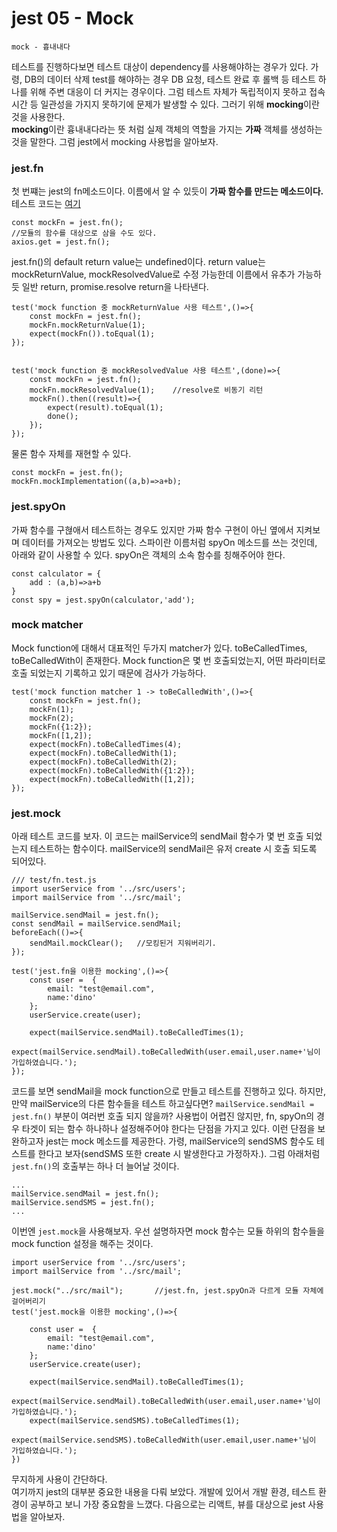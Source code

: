 # jest 05 - Mock
```
mock - 흉내내다
```
테스트를 진행하다보면 테스트 대상이 dependency를 사용해야하는 경우가 있다. 가령, DB의 데이터 삭제 test를 해야하는 경우 DB 요청, 테스트 완료 후 롤백 등 테스트 하나를 위해 주변 대응이 더 커지는 경우이다. 그럼 테스트 자체가 독립적이지 못하고 접속 시간 등 일관성을 가지지 못하기에 문제가 발생할 수 있다. 그러기 위해 **mocking**이란 것을 사용한다.   
**mocking**이란 흉내내다라는 뜻 처럼 실제 객체의 역할을 가지는 **가짜** 객체를 생성하는 것을 말한다. 그럼 jest에서 mocking 사용법을 알아보자.   
### jest.fn
첫 번쨰는 jest의 fn메소드이다. 이름에서 알 수 있듯이 **가짜 함수를 만드는 메소드이다.** 테스트 코드는 [여기](demo/test/mock.test.js)
```
const mockFn = jest.fn();
//모듈의 함수를 대상으로 삼을 수도 있다.
axios.get = jest.fn();
```
jest.fn()의 default return value는 undefined이다. return value는 mockReturnValue, mockResolvedValue로 수정 가능한데 이름에서 유추가 가능하듯 일반 return, promise.resolve return을 나타낸다.
```
test('mock function 중 mockReturnValue 사용 테스트',()=>{
    const mockFn = jest.fn();
    mockFn.mockReturnValue(1);
    expect(mockFn()).toEqual(1);
});


test('mock function 중 mockResolvedValue 사용 테스트',(done)=>{
    const mockFn = jest.fn();
    mockFn.mockResolvedValue(1);    //resolve로 비동기 리턴
    mockFn().then((result)=>{
        expect(result).toEqual(1);
        done();
    });
});
```
물론 함수 자체를 재현할 수 있다.
```
const mockFn = jest.fn();
mockFn.mockImplementation((a,b)=>a+b);
```
### jest.spyOn
가짜 함수를 구혆애서 테스트하는 경우도 있지만 가짜 함수 구현이 아닌 옆에서 지켜보며 데이터를 가져오는 방법도 있다. 스파이란 이름처럼 spyOn 메소드를 쓰는 것인데, 아래와 같이 사용할 수 있다. spyOn은 객체의 소속 함수를 칭해주어야 한다.
```
const calculator = {
    add : (a,b)=>a+b
}
const spy = jest.spyOn(calculator,'add');
```

### mock matcher
Mock function에 대해서 대표적인 두가지 matcher가 있다. toBeCalledTimes, toBeCalledWith이 존재한다. Mock function은 몇 번 호출되었는지, 어떤 파라미터로 호출 되었는지 기록하고 있기 때문에 검사가 가능하다.
```
test('mock function matcher 1 -> toBeCalledWith',()=>{
    const mockFn = jest.fn();
    mockFn(1);
    mockFn(2);
    mockFn({1:2});
    mockFn([1,2]);
    expect(mockFn).toBeCalledTimes(4);
    expect(mockFn).toBeCalledWith(1);
    expect(mockFn).toBeCalledWith(2);
    expect(mockFn).toBeCalledWith({1:2});
    expect(mockFn).toBeCalledWith([1,2]);
});
```

### jest.mock
아래 테스트 코드를 보자. 이 코드는 mailService의 sendMail 함수가 몇 번 호출 되었는지 테스트하는 함수이다. mailService의 sendMail은 유저 create 시 호출 되도록 되어있다.
```
/// test/fn.test.js
import userService from '../src/users';
import mailService from '../src/mail';

mailService.sendMail = jest.fn();
const sendMail = mailService.sendMail;
beforeEach(()=>{
    sendMail.mockClear();   //모킹된거 지워버리기.
});

test('jest.fn을 이용한 mocking',()=>{
    const user =  {
        email: "test@email.com",
        name:'dino'
    };
    userService.create(user);

    expect(mailService.sendMail).toBeCalledTimes(1);
    expect(mailService.sendMail).toBeCalledWith(user.email,user.name+'님이 가입하였습니다.');
});
```
코드를 보면 sendMail을 mock function으로 만들고 테스트를 진행하고 있다. 하지만, 만약 mailService의 다른 함수들을 테스트 하고싶다면? `mailService.sendMail = jest.fn()` 부분이 여러번 호출 되지 않을까? 사용법이 어렵진 않지만, fn, spyOn의 경우 타겟이 되는 함수 하나하나 설정해주어야 한다는 단점을 가지고 있다. 이런 단점을 보완하고자 jest는 mock 메소드를 제공한다. 가령, mailService의 sendSMS 함수도 테스트를 한다고 보자(sendSMS 또한 create 시 발생한다고 가정하자.). 그럼 아래처럼 `jest.fn()`의 호출부는 하나 더 늘어날 것이다.
```
...
mailService.sendMail = jest.fn();
mailService.sendSMS = jest.fn();
...
```
이번엔 `jest.mock`을 사용해보자. 우선 설명하자면 mock 함수는 모듈 하위의 함수들을 mock function 설정을 해주는 것이다.
```
import userService from '../src/users';
import mailService from '../src/mail';

jest.mock("../src/mail");       //jest.fn, jest.spyOn과 다르게 모듈 자체에 걸어버리기
test('jest.mock을 이용한 mocking',()=>{
   
    const user =  {
        email: "test@email.com",
        name:'dino'
    };
    userService.create(user);

    expect(mailService.sendMail).toBeCalledTimes(1);
    expect(mailService.sendMail).toBeCalledWith(user.email,user.name+'님이 가입하였습니다.');
    expect(mailService.sendSMS).toBeCalledTimes(1);
    expect(mailService.sendSMS).toBeCalledWith(user.email,user.name+'님이 가입하였습니다.');
})
```
무지하게 사용이 간단하다.   
여기까지 jest의 대부분 중요한 내용을 다뤄 보았다. 개발에 있어서 개발 환경, 테스트 환경이 공부하고 보니 가장 중요함을 느꼈다. 다음으로는 리액트, 뷰를 대상으로 jest 사용법을 알아보자.
